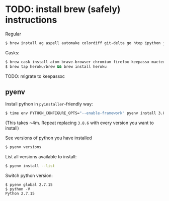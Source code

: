 # TODO: install brew (safely) instructions

Regular
```bash
$ brew install ag aspell automake colordiff git-delta go htop ipython jq macvim pandoc postgresql pyenv ruby sqlite tcl-tk tree Tor vim
```

Casks:
```bash
$ brew cask install atom brave-browser chromium firefox keepassx mactex openssl@1.1 postgres soundflower soundflowerbed transmission tunnelblick virtualbox visual-studio-code vlc
$ brew tap heroku/brew && brew install heroku
```
TODO: migrate to keepassxc

## pyenv

Install python in `pyinstaller`-friendly way:
```bash
$ time env PYTHON_CONFIGURE_OPTS="--enable-framework" pyenv install 3.8.6
```
(This takes ~4m. Repeat replacing `3.8.6` with every version you want to install)

See versions of python you have installed
```bash
$ pyenv versions
```

List all versions available to install:
```bash
$ pyenv install --list
```

Switch python version:
```
$ pyenv global 2.7.15
$ python -V
Python 2.7.15
```
